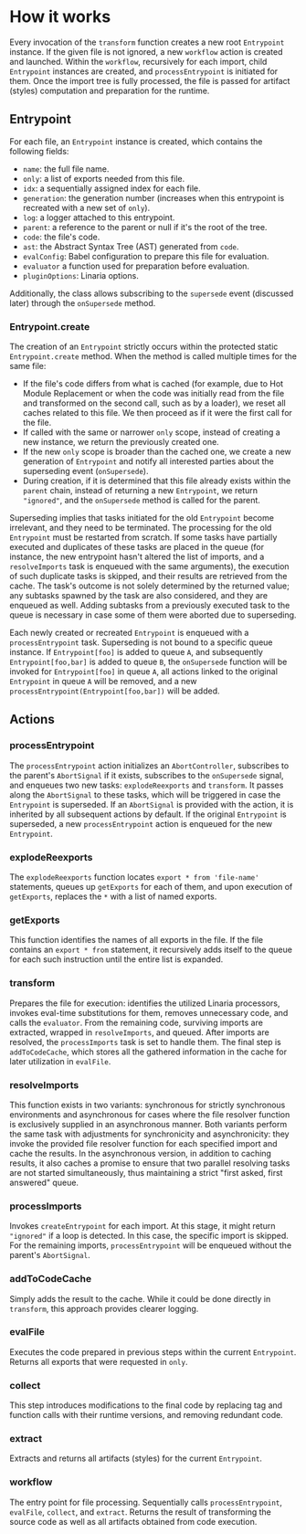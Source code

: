 # How it works

Every invocation of the `transform` function creates a new root `Entrypoint` instance. If the given file is not ignored, a new `workflow` action is created and launched. Within the `workflow`, recursively for each import, child `Entrypoint` instances are created, and `processEntrypoint` is initiated for them. Once the import tree is fully processed, the file is passed for artifact (styles) computation and preparation for the runtime.


## Entrypoint

For each file, an `Entrypoint` instance is created, which contains the following fields:
* `name`: the full file name.
* `only`: a list of exports needed from this file.
* `idx`: a sequentially assigned index for each file.
* `generation`: the generation number (increases when this entrypoint is recreated with a new set of `only`).
* `log`: a logger attached to this entrypoint.
* `parent`: a reference to the parent or null if it's the root of the tree.
* `code`: the file's code.
* `ast`: the Abstract Syntax Tree (AST) generated from `code`.
* `evalConfig`: Babel configuration to prepare this file for evaluation.
* `evaluator` a function used for preparation before evaluation.
* `pluginOptions`: Linaria options.

Additionally, the class allows subscribing to the `supersede` event (discussed later) through the `onSupersede` method.

### Entrypoint.create

The creation of an `Entrypoint` strictly occurs within the protected static `Entrypoint.create` method. When the method is called multiple times for the same file:

* If the file's code differs from what is cached (for example, due to Hot Module Replacement or when the code was initially read from the file and transformed on the second call, such as by a loader), we reset all caches related to this file. We then proceed as if it were the first call for the file.
* If called with the same or narrower `only` scope, instead of creating a new instance, we return the previously created one.
* If the new `only` scope is broader than the cached one, we create a new generation of `Entrypoint` and notify all interested parties about the superseding event (`onSupersede`).
* During creation, if it is determined that this file already exists within the `parent` chain, instead of returning a new `Entrypoint`, we return `"ignored"`, and the `onSupersede` method is called for the parent.

Superseding implies that tasks initiated for the old `Entrypoint` become irrelevant, and they need to be terminated. The processing for the old `Entrypoint` must be restarted from scratch. If some tasks have partially executed and duplicates of these tasks are placed in the queue (for instance, the new entrypoint hasn't altered the list of imports, and a `resolveImports` task is enqueued with the same arguments), the execution of such duplicate tasks is skipped, and their results are retrieved from the cache. The task's outcome is not solely determined by the returned value; any subtasks spawned by the task are also considered, and they are enqueued as well. Adding subtasks from a previously executed task to the queue is necessary in case some of them were aborted due to superseding.

Each newly created or recreated `Entrypoint` is enqueued with a `processEntrypoint` task. Superseding is not bound to a specific queue instance. If `Entrypoint[foo]` is added to queue `A`, and subsequently `Entrypoint[foo,bar]` is added to queue `B`, the `onSupersede` function will be invoked for `Entrypoint[foo]` in queue `A`, all actions linked to the original `Entrypoint` in queue `A` will be removed, and a new `processEntrypoint(Entrypoint[foo,bar])` will be added.


## Actions


### processEntrypoint

The `processEntrypoint` action initializes an `AbortController`, subscribes to the parent's `AbortSignal` if it exists, subscribes to the `onSupersede` signal, and enqueues two new tasks: `explodeReexports` and `transform`. It passes along the `AbortSignal` to these tasks, which will be triggered in case the `Entrypoint` is superseded. If an `AbortSignal` is provided with the action, it is inherited by all subsequent actions by default. If the original `Entrypoint` is superseded, a new `processEntrypoint` action is enqueued for the new `Entrypoint`.


### explodeReexports

The `explodeReexports` function locates `export * from 'file-name'` statements, queues up `getExports` for each of them, and upon execution of `getExports`, replaces the `*` with a list of named exports.


### getExports

This function identifies the names of all exports in the file. If the file contains an `export * from` statement, it recursively adds itself to the queue for each such instruction until the entire list is expanded.


### transform

Prepares the file for execution: identifies the utilized Linaria processors, invokes eval-time substitutions for them, removes unnecessary code, and calls the `evaluator`. From the remaining code, surviving imports are extracted, wrapped in `resolveImports`, and queued. After imports are resolved, the `processImports` task is set to handle them. The final step is `addToCodeCache`, which stores all the gathered information in the cache for later utilization in `evalFile`.


### resolveImports

This function exists in two variants: synchronous for strictly synchronous environments and asynchronous for cases where the file resolver function is exclusively supplied in an asynchronous manner. Both variants perform the same task with adjustments for synchronicity and asynchronicity: they invoke the provided file resolver function for each specified import and cache the results. In the asynchronous version, in addition to caching results, it also caches a promise to ensure that two parallel resolving tasks are not started simultaneously, thus maintaining a strict "first asked, first answered" queue.


### processImports

Invokes `createEntrypoint` for each import. At this stage, it might return `"ignored"` if a loop is detected. In this case, the specific import is skipped. For the remaining imports, `processEntrypoint` will be enqueued without the parent's `AbortSignal`.


### addToCodeCache

Simply adds the result to the cache. While it could be done directly in `transform`, this approach provides clearer logging.


### evalFile

Executes the code prepared in previous steps within the current `Entrypoint`. Returns all exports that were requested in `only`.


### collect

This step introduces modifications to the final code by replacing tag and function calls with their runtime versions, and removing redundant code.


### extract

Extracts and returns all artifacts (styles) for the current `Entrypoint`.


### workflow

The entry point for file processing. Sequentially calls `processEntrypoint`, `evalFile`, `collect`, and `extract`. Returns the result of transforming the source code as well as all artifacts obtained from code execution.
